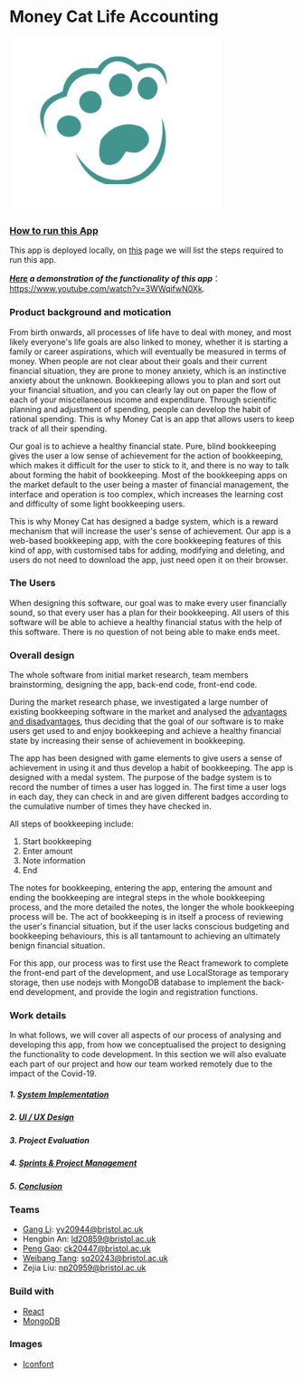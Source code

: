 # Money Cat Life Accounting
![LOGO](https://github.com/bristolcs828/Project-Account/blob/main/report/Conclusion/money%20cat.png)

### [How to run this App](https://github.com/ccar728/uob-gruopProject/blob/main/STEP_TO_RUN.md)

This app is deployed locally, on [this](https://github.com/ccar728/uob-gruopProject/blob/main/STEP_TO_RUN.md) page we will list the steps required to run this app.

***[Here](https://www.youtube.com/watch?v=3WWqifwN0Xk) a demonstration of the functionality of this app***： https://www.youtube.com/watch?v=3WWqifwN0Xk.

### Product background and motication

From birth onwards, all processes of life have to deal with money, and most likely everyone's life goals are also linked to money, whether it is starting a family or career aspirations, which will eventually be measured in terms of money. When people are not clear about their goals and their current financial situation, they are prone to money anxiety, which is an instinctive anxiety about the unknown. Bookkeeping allows you to plan and sort out your financial situation, and you can clearly lay out on paper the flow of each of your miscellaneous income and expenditure. Through scientific planning and adjustment of spending, people can develop the habit of rational spending. This is why Money Cat is an app that allows users to keep track of all their spending.

Our goal is to achieve a healthy financial state. Pure, blind bookkeeping gives the user a low sense of achievement for the action of bookkeeping, which makes it difficult for the user to stick to it, and there is no way to talk about forming the habit of bookkeeping. Most of the bookkeeping apps on the market default to the user being a master of financial management, the interface and operation is too complex, which increases the learning cost and difficulty of some light bookkeeping users.

This is why Money Cat has designed a badge system, which is a reward mechanism that will increase the user's sense of achievement. Our app is a web-based bookkeeping app, with the core bookkeeping features of this kind of app, with customised tabs for adding, modifying and deleting, and users do not need to download the app, just need open it on their browser.



### The Users

When designing this software, our goal was to make every user financially sound, so that every user has a plan for their bookkeeping. All users of this software will be able to achieve a healthy financial status with the help of this software. There is no question of not being able to make ends meet.



### Overall design

The whole software from initial market research, team members brainstorming, designing the app, back-end code, front-end code.

During the market research phase, we investigated a large number of existing bookkeeping software in the market and analysed the [advantages and disadvantages](https://github.com/ccar728/uob-gruopProject/blob/main/good_n_bad.md), thus deciding that the goal of our software is to make users get used to and enjoy bookkeeping and achieve a healthy financial state by increasing their sense of achievement in bookkeeping.

The app has been designed with game elements to give users a sense of achievement in using it and thus develop a habit of bookkeeping. The app is designed with a medal system. The purpose of the badge system is to record the number of times a user has logged in. The first time a user logs in each day, they can check in and are given different badges according to the cumulative number of times they have checked in.

All steps of bookkeeping include: 

1. Start bookkeeping 
2. Enter amount 
3. Note information 
4. End

The notes for bookkeeping, entering the app, entering the amount and ending the bookkeeping are integral steps in the whole bookkeeping process, and the more detailed the notes, the longer the whole bookkeeping process will be. The act of bookkeeping is in itself a process of reviewing the user's financial situation, but if the user lacks conscious budgeting and bookkeeping behaviours, this is all tantamount to achieving an ultimately benign financial situation.

For this app, our process was to first use the React framework to complete the front-end part of the development, and use LocalStorage as temporary storage, then use nodejs with MongoDB database to implement the back-end development, and provide the login and registration functions.



### Work details

In what follows, we will cover all aspects of our process of analysing and developing this app, from how we conceptualised the project to designing the functionality to code development. In this section we will also evaluate each part of our project and how our team worked remotely due to the impact of the Covid-19.

##### 1. [System Implementation](https://github.com/ccar728/uob-gruopProject/blob/main/System%20Implementation.md)

##### 2. [UI / UX Design](https://github.com/ligangchn/UX-Design-of-Group-Project/blob/main/README.md)

##### 3. Project Evaluation

##### 4. [Sprints & Project Management](https://github.com/bristolcs828/Project-Account/tree/main/report/Sprints%20and%20Project%20Management)

##### 5. [Conclusion](https://github.com/bristolcs828/Project-Account/tree/main/report/Conclusion)


### Teams

* [Gang Li](https://github.com/ligangchn): yy20944@bristol.ac.uk
* Hengbin An: ld20859@bristol.ac.uk
* [Peng Gao](https://github.com/Peng-1124): ck20447@bristol.ac.uk
* [Weibang Tang](https://github.com/ccar728): sq20243@bristol.ac.uk
* Zejia Liu: np20959@bristol.ac.uk



### Build with

* [React](https://github.com/facebook/react)
* [MongoDB](https://github.com/mongodb/mongo)



### Images

* [Iconfont](https://www.iconfont.cn/)

